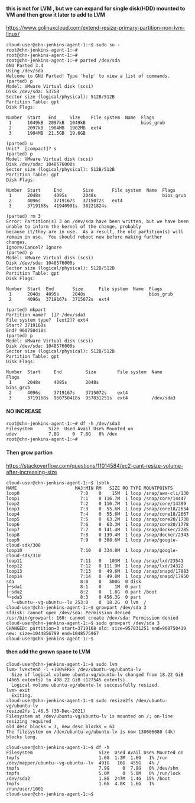 
#### this is not for LVM , but we can expand for single disk(HDD) mounted to VM and then grow it later to add to LVM

https://www.golinuxcloud.com/extend-resize-primary-partition-non-lvm-linux/

    cloud-user@chn-jenkins-agent-1:~$ sudo su -
    root@chn-jenkins-agent-1:~#
    root@chn-jenkins-agent-1:~#
    root@chn-jenkins-agent-1:~# parted /dev/sda
    GNU Parted 3.4
    Using /dev/sda
    Welcome to GNU Parted! Type 'help' to view a list of commands.
    (parted) p
    Model: VMware Virtual disk (scsi)
    Disk /dev/sda: 537GB
    Sector size (logical/physical): 512B/512B
    Partition Table: gpt
    Disk Flags:

    Number  Start   End     Size    File system  Name  Flags
     1      1049kB  2097kB  1049kB                     bios_grub
     2      2097kB  1904MB  1902MB  ext4
     3      1904MB  21.5GB  19.6GB

    (parted) u
    Unit?  [compact]? s
    (parted) p
    Model: VMware Virtual disk (scsi)
    Disk /dev/sda: 1048576000s
    Sector size (logical/physical): 512B/512B
    Partition Table: gpt
    Disk Flags:

    Number  Start     End        Size       File system  Name  Flags
     1      2048s     4095s      2048s                         bios_grub
     2      4096s     3719167s   3715072s   ext4
     3      3719168s  41940991s  38221824s

    (parted) rm 3
    Error: Partition(s) 3 on /dev/sda have been written, but we have been unable to inform the kernel of the change, probably
    because it/they are in use.  As a result, the old partition(s) will remain in use.  You should reboot now before making further
    changes.
    Ignore/Cancel? Ignore
    (parted) p
    Model: VMware Virtual disk (scsi)
    Disk /dev/sda: 1048576000s
    Sector size (logical/physical): 512B/512B
    Partition Table: gpt
    Disk Flags:

    Number  Start  End       Size      File system  Name  Flags
     1      2048s  4095s     2048s                        bios_grub
     2      4096s  3719167s  3715072s  ext4

    (parted) mkpart
    Partition name?  []? /dev/sda3
    File system type?  [ext2]? ext4
    Start? 3719168s
    End? 960750418s
    (parted) p
    Model: VMware Virtual disk (scsi)
    Disk /dev/sda: 1048576000s
    Sector size (logical/physical): 512B/512B
    Partition Table: gpt
    Disk Flags:

    Number  Start     End         Size        File system  Name       Flags
     1      2048s     4095s       2048s                               bios_grub
     2      4096s     3719167s    3715072s    ext4
     3      3719168s  960750418s  957031251s  ext4         /dev/sda3



#### NO INCREASE

    root@chn-jenkins-agent-1:~# df -h /dev/sda3
    Filesystem      Size  Used Avail Use% Mounted on
    udev            7.8G     0  7.8G   0% /dev
    root@chn-jenkins-agent-1:~#




#### Then grow partion

https://stackoverflow.com/questions/11014584/ec2-cant-resize-volume-after-increasing-size

    cloud-user@chn-jenkins-agent-1:~$ lsblk
    NAME                      MAJ:MIN RM   SIZE RO TYPE MOUNTPOINTS
    loop0                       7:0    0    15M  1 loop /snap/aws-cli/130
    loop1                       7:1    0 116.7M  1 loop /snap/core/14447
    loop2                       7:2    0 116.7M  1 loop /snap/core/14399
    loop3                       7:3    0  55.6M  1 loop /snap/core18/2654
    loop4                       7:4    0  55.6M  1 loop /snap/core18/2667
    loop5                       7:5    0  63.2M  1 loop /snap/core20/1738
    loop6                       7:6    0  63.3M  1 loop /snap/core20/1778
    loop7                       7:7    0 141.4M  1 loop /snap/docker/2285
    loop8                       7:8    0 139.4M  1 loop /snap/docker/2343
    loop9                       7:9    0 308.6M  1 loop /snap/google-cloud-sdk/308
    loop10                      7:10   0 334.8M  1 loop /snap/google-cloud-sdk/310
    loop11                      7:11   0   103M  1 loop /snap/lxd/23541
    loop12                      7:12   0 111.9M  1 loop /snap/lxd/24322
    loop13                      7:13   0  49.6M  1 loop /snap/snapd/17883
    loop14                      7:14   0  49.8M  1 loop /snap/snapd/17950
    sda                         8:0    0   500G  0 disk
    ├─sda1                      8:1    0     1M  0 part
    ├─sda2                      8:2    0   1.8G  0 part /boot
    └─sda3                      8:3    0 456.3G  0 part
      └─ubuntu--vg-ubuntu--lv 253:0    0  18.2G  0 lvm  /
    cloud-user@chn-jenkins-agent-1:~$ growpart /dev/sda 3
    sfdisk: cannot open /dev/sda: Permission denied
    /usr/bin/growpart: 160: cannot create /dev/sda: Permission denied
    cloud-user@chn-jenkins-agent-1:~$ sudo growpart /dev/sda 3
    CHANGED: partition=3 start=3719168 old: size=957031251 end=960750419 new: size=1044856799 end=1048575967
    cloud-user@chn-jenkins-agent-1:~$
    
    
#### then add the grown space to LVM 

    cloud-user@chn-jenkins-agent-1:~$ sudo lvm
    lvm> lvextend -l +100%FREE /dev/ubuntu-vg/ubuntu-lv
      Size of logical volume ubuntu-vg/ubuntu-lv changed from 18.22 GiB (4665 extents) to 498.22 GiB (127545 extents).
      Logical volume ubuntu-vg/ubuntu-lv successfully resized.
    lvm> exit
      Exiting.
    cloud-user@chn-jenkins-agent-1:~$ sudo resize2fs /dev/ubuntu-vg/ubuntu-lv
    resize2fs 1.46.5 (30-Dec-2021)
    Filesystem at /dev/ubuntu-vg/ubuntu-lv is mounted on /; on-line resizing required
    old_desc_blocks = 3, new_desc_blocks = 63
    The filesystem on /dev/ubuntu-vg/ubuntu-lv is now 130606080 (4k) blocks long.

    cloud-user@chn-jenkins-agent-1:~$ df -h
    Filesystem                         Size  Used Avail Use% Mounted on
    tmpfs                              1.6G  1.3M  1.6G   1% /run
    /dev/mapper/ubuntu--vg-ubuntu--lv  491G   16G  455G   4% /
    tmpfs                              7.9G     0  7.9G   0% /dev/shm
    tmpfs                              5.0M     0  5.0M   0% /run/lock
    /dev/sda2                          1.8G  247M  1.4G  15% /boot
    tmpfs                              1.6G  4.0K  1.6G   1% /run/user/1001
    cloud-user@chn-jenkins-agent-1:~$
